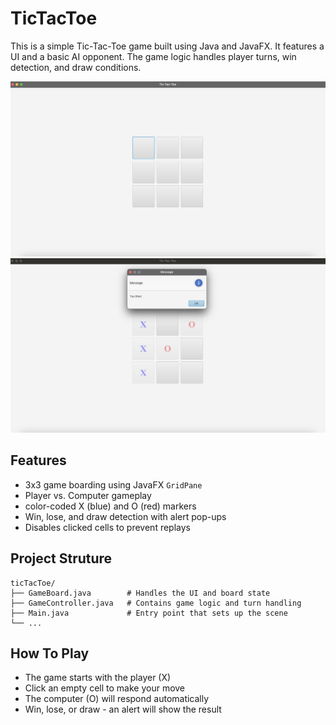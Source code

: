 # TicTacToe

This is a simple Tic-Tac-Toe game built using Java and JavaFX. It features a UI and a basic AI opponent. The game logic handles player turns, win detection, and draw conditions. 

<img src="images/start.jpg" alt="start screen" width="800"> <img src="images/win.jpg" alt="win screen" width="800">

## Features
- 3x3 game boarding using JavaFX ``` GridPane ```
- Player vs. Computer gameplay
- color-coded X (blue) and O (red) markers
- Win, lose, and draw detection with alert pop-ups
- Disables clicked cells to prevent replays

## Project Struture
```text
ticTacToe/
├── GameBoard.java        # Handles the UI and board state
├── GameController.java   # Contains game logic and turn handling
├── Main.java             # Entry point that sets up the scene
└── ...
```

## How To Play
- The game starts with the player (X)
- Click an empty cell to make your move
- The computer (O) will respond automatically
- Win, lose, or draw - an alert will show the result
